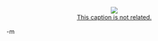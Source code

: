 <center><a href="http://www.tshirthell.com/hell.shtml"><img src="./images/jesus.gif"></a>
<br /><a href="http://www.apple.com/trailers/universal/dawnofthedead/">This caption is not related.</a></center>
<br />-m
<br />
<br />